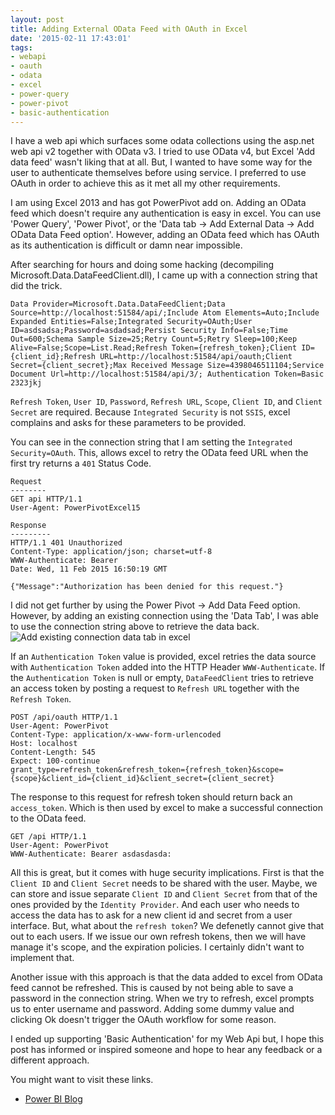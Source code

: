```yaml
---
layout: post
title: Adding External OData Feed with OAuth in Excel
date: '2015-02-11 17:43:01'
tags:
- webapi
- oauth
- odata
- excel
- power-query
- power-pivot
- basic-authentication
---
```


I have a web api which surfaces some odata collections using the asp.net web api v2 together with OData v3. I tried to use OData v4, but Excel 'Add data feed' wasn't liking that at all. But, I wanted to have some way for the user to authenticate themselves before using service. I preferred to use OAuth in order to achieve this as it met all my other requirements. 

I am using Excel 2013 and has got PowerPivot add on. Adding an OData feed which doesn't require any authentication is easy in excel. You can use 'Power Query', 'Power Pivot', or the 'Data tab -> Add External Data -> Add OData Data Feed option'. However, adding an OData feed which has OAuth as its authentication is difficult or damn near impossible. 

After searching for hours and doing some hacking (decompiling Microsoft.Data.DataFeedClient.dll), I came up with a connection string that did the trick. 
```
Data Provider=Microsoft.Data.DataFeedClient;Data Source=http://localhost:51584/api/;Include Atom Elements=Auto;Include Expanded Entities=False;Integrated Security=OAuth;User ID=asdsadsa;Password=asdadsad;Persist Security Info=False;Time Out=600;Schema Sample Size=25;Retry Count=5;Retry Sleep=100;Keep Alive=False;Scope=List.Read;Refresh Token={refresh_token};Client ID={client_id};Refresh URL=http://localhost:51584/api/oauth;Client Secret={client_secret};Max Received Message Size=4398046511104;Service Document Url=http://localhost:51584/api/3/; Authentication Token=Basic 2323jkj
```
`Refresh Token`, `User ID`, `Password`, `Refresh URL`, `Scope`, `Client ID`, and `Client Secret` are required. Because `Integrated Security` is not `SSIS`, excel complains and asks for these parameters to be provided. 

You can see in the connection string that I am setting the `Integrated Security=OAuth`. This, allows excel to retry the OData feed URL when the first try returns a `401` Status Code. 
```
Request
--------
GET api HTTP/1.1
User-Agent: PowerPivotExcel15

Response
---------
HTTP/1.1 401 Unauthorized
Content-Type: application/json; charset=utf-8
WWW-Authenticate: Bearer
Date: Wed, 11 Feb 2015 16:50:19 GMT

{"Message":"Authorization has been denied for this request."}
```
I did not get further by using the Power Pivot -> Add Data Feed option. However, by adding an existing connection using the 'Data Tab', I was able to use the connection string above to retrieve the data back. 
![Add existing connection data tab in excel](http://s21.postimg.org/khqrdjwsn/excel_data_add_existing_connections.png)

If an `Authentication Token` value is provided, excel retries the data source with `Authentication Token` added into the HTTP Header `WWW-Authenticate`. If the `Authentication Token` is null or empty, `DataFeedClient` tries to retrieve an access token by posting a request to `Refresh URL` together with the `Refresh Token`. 
```
POST /api/oauth HTTP/1.1
User-Agent: PowerPivot
Content-Type: application/x-www-form-urlencoded
Host: localhost
Content-Length: 545
Expect: 100-continue
grant_type=refresh_token&refresh_token={refresh_token}&scope={scope}&client_id={client_id}&client_secret={client_secret}
```
The response to this request for refresh token should return back an `access_token`. Which is then used by excel to make a successful connection to the OData feed. 
```
GET /api HTTP/1.1
User-Agent: PowerPivot
WWW-Authenticate: Bearer asdasdasda: 
```
All this is great, but it comes with huge security implications. First is that the `Client ID` and `Client Secret` needs to be shared with the user. Maybe, we can store and issue separate `Client ID` and `Client Secret` from that of the ones provided by the `Identity Provider`. And each user who needs to access the data has to ask for a new client id and secret from a user interface. But, what about the `refresh token`? We defenetly cannot give that out to each users. If we issue our own refresh tokens, then we will have manage it's scope, and the expiration policies. I certainly didn't want to implement that. 

Another issue with this approach is that the data added to excel from OData feed cannot be refreshed. This is caused by not being able to save a password in the connection string. When we try to refresh, excel prompts us to enter username and password. Adding some dummy value and clicking Ok doesn't trigger the OAuth workflow for some reason. 

I ended up supporting 'Basic Authentication' for my Web Api but, I hope this post has informed or inspired someone and hope to hear any feedback or a different approach.

You might want to visit these links.
* [Power BI Blog](http://blogs.msdn.com/b/powerbi/)